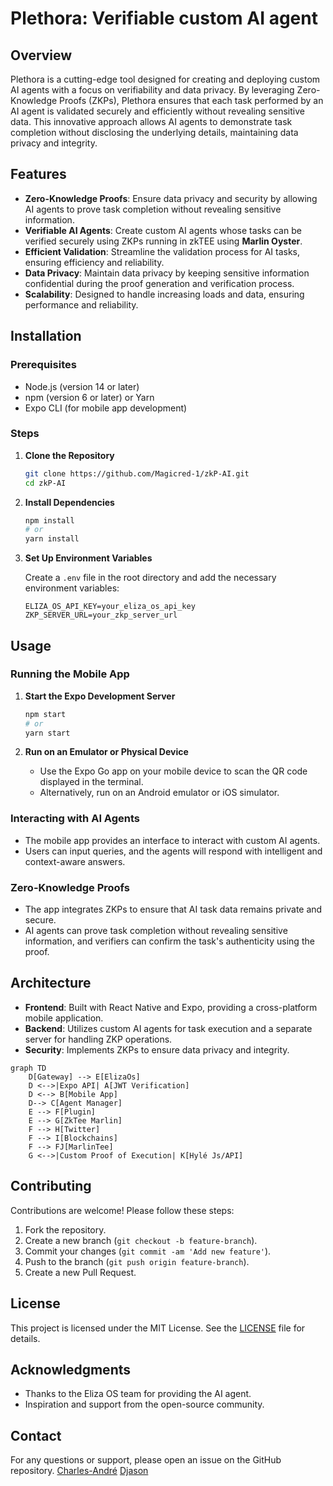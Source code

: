 
# Plethora: Verifiable custom AI agent

## Overview

Plethora is a cutting-edge tool designed for creating and deploying custom AI agents with a focus on verifiability and data privacy. By leveraging Zero-Knowledge Proofs (ZKPs), Plethora ensures that each task performed by an AI agent is validated securely and efficiently without revealing sensitive data. This innovative approach allows AI agents to demonstrate task completion without disclosing the underlying details, maintaining data privacy and integrity.


## Features

- **Zero-Knowledge Proofs**: Ensure data privacy and security by allowing AI agents to prove task completion without revealing sensitive information.
- **Verifiable AI Agents**: Create custom AI agents whose tasks can be verified securely using ZKPs running in zkTEE using __Marlin Oyster__.
- **Efficient Validation**: Streamline the validation process for AI tasks, ensuring efficiency and reliability.
- **Data Privacy**: Maintain data privacy by keeping sensitive information confidential during the proof generation and verification process.
- **Scalability**: Designed to handle increasing loads and data, ensuring performance and reliability.

## Installation

### Prerequisites

- Node.js (version 14 or later)
- npm (version 6 or later) or Yarn
- Expo CLI (for mobile app development)

### Steps

1. **Clone the Repository**

   ```bash
   git clone https://github.com/Magicred-1/zkP-AI.git
   cd zkP-AI
   ```

2. **Install Dependencies**

   ```bash
   npm install
   # or
   yarn install
   ```

3. **Set Up Environment Variables**

   Create a `.env` file in the root directory and add the necessary environment variables:

   ```
   ELIZA_OS_API_KEY=your_eliza_os_api_key
   ZKP_SERVER_URL=your_zkp_server_url
   ```

## Usage

### Running the Mobile App

1. **Start the Expo Development Server**

   ```bash
   npm start
   # or
   yarn start
   ```

2. **Run on an Emulator or Physical Device**

   - Use the Expo Go app on your mobile device to scan the QR code displayed in the terminal.
   - Alternatively, run on an Android emulator or iOS simulator.

### Interacting with AI Agents

- The mobile app provides an interface to interact with custom AI agents.
- Users can input queries, and the agents will respond with intelligent and context-aware answers.

### Zero-Knowledge Proofs

- The app integrates ZKPs to ensure that AI task data remains private and secure.
- AI agents can prove task completion without revealing sensitive information, and verifiers can confirm the task's authenticity using the proof.

## Architecture

- **Frontend**: Built with React Native and Expo, providing a cross-platform mobile application.
- **Backend**: Utilizes custom AI agents for task execution and a separate server for handling ZKP operations.
- **Security**: Implements ZKPs to ensure data privacy and integrity.

```mermaid
graph TD
    D[Gateway] --> E[ElizaOs]
    D <-->|Expo API| A[JWT Verification]
    D <--> B[Mobile App]
    D--> C[Agent Manager]
    E --> F[Plugin]
    E --> G[ZkTee Marlin]
    F --> H[Twitter]
    F --> I[Blockchains]
    F --> FJ[MarlinTee]
    G <-->|Custom Proof of Execution| K[Hylé Js/API]
```
## Contributing

Contributions are welcome! Please follow these steps:

1. Fork the repository.
2. Create a new branch (`git checkout -b feature-branch`).
3. Commit your changes (`git commit -am 'Add new feature'`).
4. Push to the branch (`git push origin feature-branch`).
5. Create a new Pull Request.

## License

This project is licensed under the MIT License. See the [LICENSE](LICENSE) file for details.

## Acknowledgments

- Thanks to the Eliza OS team for providing the AI agent.
- Inspiration and support from the open-source community.

## Contact

For any questions or support, please open an issue on the GitHub repository.
[Charles-André](https://www.linkedin.com/in/charles-andr%C3%A9-goichot/)
[Djason](https://www.linkedin.com/in/djason-gadiou/)

